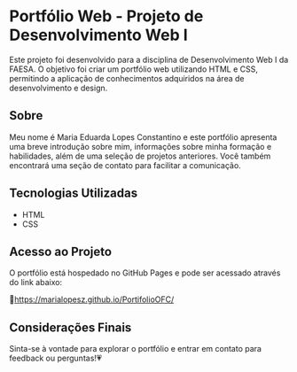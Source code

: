 # Portfólio Web - Projeto de Desenvolvimento Web I

Este projeto foi desenvolvido para a disciplina de Desenvolvimento Web I da FAESA. O objetivo foi criar um portfólio web utilizando HTML e CSS, permitindo a aplicação de conhecimentos adquiridos na área de desenvolvimento e design.

## Sobre

Meu nome é Maria Eduarda Lopes Constantino e este portfólio apresenta uma breve introdução sobre mim, informações sobre minha formação e habilidades, além de uma seleção de projetos anteriores. Você também encontrará uma seção de contato para facilitar a comunicação.

## Tecnologias Utilizadas

- HTML
- CSS

## Acesso ao Projeto

O portfólio está hospedado no GitHub Pages e pode ser acessado através do link abaixo:

📌https://marialopesz.github.io/PortifolioOFC/

## Considerações Finais

Sinta-se à vontade para explorar o portfólio e entrar em contato para feedback ou perguntas!💗

